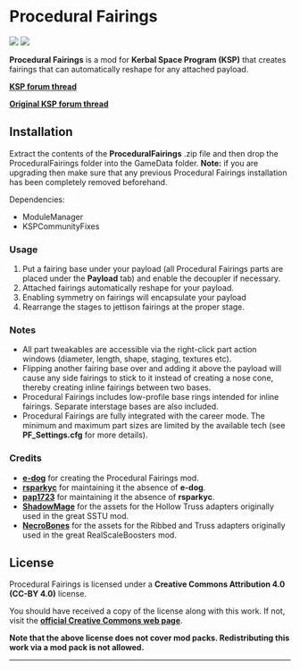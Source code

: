 # Procedural Fairings

![][PF:shield-version]
![][PF:shield-license]

**Procedural Fairings** is a mod for **Kerbal Space Program (KSP)** that creates fairings that can automatically reshape for any attached payload.

**[KSP forum thread][PF:forum-link]**

**[Original KSP forum thread][PF:original-forum-link]**

## Installation

Extract the contents of the **ProceduralFairings** .zip file and then drop the ProceduralFairings folder into the GameData folder. **Note:** if you are upgrading then make sure that any previous Procedural Fairings installation has been completely removed beforehand.

Dependencies:
* ModuleManager
* KSPCommunityFixes

### Usage

1. Put a fairing base under your payload (all Procedural Fairings parts are placed under the **Payload** tab) and enable the decoupler if necessary.
2. Attached fairings automatically reshape for your payload.
3. Enabling symmetry on fairings will encapsulate your payload
4. Rearrange the stages to jettison fairings at the proper stage.

### Notes

* All part tweakables are accessible via the right-click part action windows (diameter, length, shape, staging, textures etc).
* Flipping another fairing base over and adding it above the payload will cause any side fairings to stick to it instead of creating a nose cone, thereby creating inline fairings between two bases.
* Procedural Fairings includes low-profile base rings intended for inline fairings. Separate interstage bases are also included.
* Procedural Fairings are fully integrated with the career mode. The minimum and maximum part sizes are limited by the available tech (see **PF_Settings.cfg** for more details).

### Credits

* **[e-dog][PF:contributor-edog-link]** for creating the Procedural Fairings mod.
* **[rsparkyc][PF:contributor-rsparkyc-link]** for maintaining it the absence of **e-dog**.
* **[pap1723][PF:contributor-pap1723-link]** for maintaining it the absence of **rsparkyc**.
* **[ShadowMage][PF:sstu-link]** for the assets for the Hollow Truss adapters originally used in the great SSTU mod.
* **[NecroBones][PF:rsb-link]** for the assets for the Ribbed and Truss adapters originally used in the great RealScaleBoosters mod.

## License

Procedural Fairings is licensed under a **Creative Commons Attribution 4.0 (CC-BY 4.0)** license.

You should have received a copy of the license along with this work. If not, visit the **[official Creative Commons web page][PF:cc-license-link]**.

**Note that the above license does not cover mod packs. Redistributing this work via a mod pack is not allowed.**

***

[PF:cc-license-link]:           https://creativecommons.org/licenses/by/4.0/legalcode
[PF:contributor-edog-link]:     https://github.com/e-dog
[PF:contributor-rsparkyc-link]: https://github.com/rsparkyc
[PF:contributor-pap1723-link]:  https://github.com/KSP-RO
[PF:forum-link]:                http://forum.kerbalspaceprogram.com/index.php?showtopic=184187
[PF:original-forum-link]:       http://forum.kerbalspaceprogram.com/index.php?showtopic=36371
[PF:shield-license]:            https://img.shields.io/badge/License-CC--BY%204.0-green.svg
[PF:shield-version]:            https://img.shields.io/badge/KSP%20Version-1.12.x-green.svg
[PF:sstu-link]:					https://forum.kerbalspaceprogram.com/index.php?/topic/117090-wip17x-sstulabs-low-part-count-solutions-orbiters-landers-lifters-dev-thread-11-18-18/
[PF:rsb-link]:					https://forum.kerbalspaceprogram.com/index.php?/topic/130776-12-14-real-scale-boosters-016-2018-03-12/
